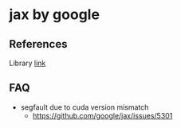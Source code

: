 
# jax by google


## References
Library [link](https://github.com/google/jax)<br>

## FAQ

- segfault due to cuda version mismatch
  - https://github.com/google/jax/issues/5301
